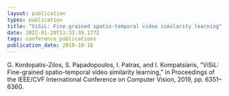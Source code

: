 ```yaml
---
layout: publication
types: publication
title: "ViSiL: Fine-grained spatio-temporal video similarity learning"
date: 2022-01-20T11:33:39.177Z
tags: conference_publications
publication_date: 2019-10-16
---
```

<!--StartFragment-->

G. Kordopatis-Zilos, S. Papadopoulos, I. Patras, and I. Kompatsiaris, “ViSiL: Fine-grained spatio-temporal video similarity learning,” in Proceedings of the IEEE/CVF International Conference on Computer Vision, 2019, pp. 6351–6360.

<!--EndFragment-->